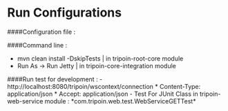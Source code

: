 # Run Configurations

####Configuration file :
   
<return>
####Command line :

- mvn clean install -DskipTests | in tripoin-root-core module
- Run As -> Run Jetty | in tripoin-core-integration module

<return>
####Run test for development :
- http://localhost:8080/tripoin/wscontext/connection
	* Content-Type: application/json
	* Accept: application/json
- Test For JUnit Class in tripoin-web-service module :<return>
  *com.tripoin.web.test.WebServiceGETTest*